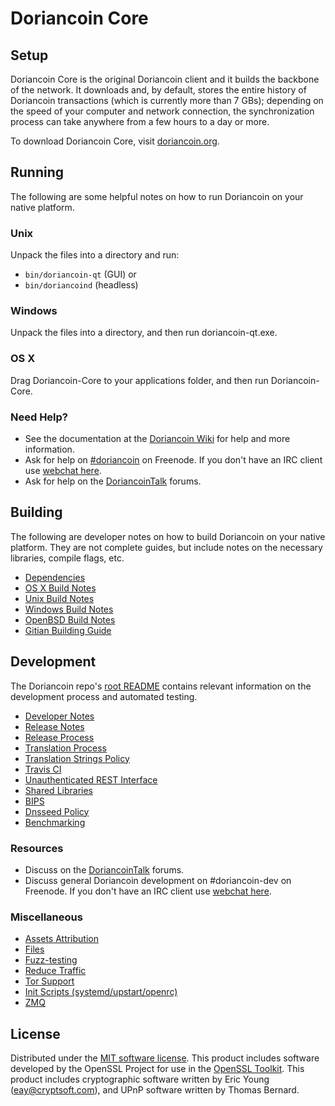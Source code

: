 Doriancoin Core
=============

Setup
---------------------
Doriancoin Core is the original Doriancoin client and it builds the backbone of the network. It downloads and, by default, stores the entire history of Doriancoin transactions (which is currently more than 7 GBs); depending on the speed of your computer and network connection, the synchronization process can take anywhere from a few hours to a day or more.

To download Doriancoin Core, visit [doriancoin.org](https://doriancoin.org).

Running
---------------------
The following are some helpful notes on how to run Doriancoin on your native platform.

### Unix

Unpack the files into a directory and run:

- `bin/doriancoin-qt` (GUI) or
- `bin/doriancoind` (headless)

### Windows

Unpack the files into a directory, and then run doriancoin-qt.exe.

### OS X

Drag Doriancoin-Core to your applications folder, and then run Doriancoin-Core.

### Need Help?

* See the documentation at the [Doriancoin Wiki](https://doriancoin.info/)
for help and more information.
* Ask for help on [#doriancoin](http://webchat.freenode.net?channels=doriancoin) on Freenode. If you don't have an IRC client use [webchat here](http://webchat.freenode.net?channels=doriancoin).
* Ask for help on the [DoriancoinTalk](https://doriancointalk.io/) forums.

Building
---------------------
The following are developer notes on how to build Doriancoin on your native platform. They are not complete guides, but include notes on the necessary libraries, compile flags, etc.

- [Dependencies](dependencies.md)
- [OS X Build Notes](build-osx.md)
- [Unix Build Notes](build-unix.md)
- [Windows Build Notes](build-windows.md)
- [OpenBSD Build Notes](build-openbsd.md)
- [Gitian Building Guide](gitian-building.md)

Development
---------------------
The Doriancoin repo's [root README](/README.md) contains relevant information on the development process and automated testing.

- [Developer Notes](developer-notes.md)
- [Release Notes](release-notes.md)
- [Release Process](release-process.md)
- [Translation Process](translation_process.md)
- [Translation Strings Policy](translation_strings_policy.md)
- [Travis CI](travis-ci.md)
- [Unauthenticated REST Interface](REST-interface.md)
- [Shared Libraries](shared-libraries.md)
- [BIPS](bips.md)
- [Dnsseed Policy](dnsseed-policy.md)
- [Benchmarking](benchmarking.md)

### Resources
* Discuss on the [DoriancoinTalk](https://doriancointalk.io/) forums.
* Discuss general Doriancoin development on #doriancoin-dev on Freenode. If you don't have an IRC client use [webchat here](http://webchat.freenode.net/?channels=doriancoin-dev).

### Miscellaneous
- [Assets Attribution](assets-attribution.md)
- [Files](files.md)
- [Fuzz-testing](fuzzing.md)
- [Reduce Traffic](reduce-traffic.md)
- [Tor Support](tor.md)
- [Init Scripts (systemd/upstart/openrc)](init.md)
- [ZMQ](zmq.md)

License
---------------------
Distributed under the [MIT software license](/COPYING).
This product includes software developed by the OpenSSL Project for use in the [OpenSSL Toolkit](https://www.openssl.org/). This product includes
cryptographic software written by Eric Young ([eay@cryptsoft.com](mailto:eay@cryptsoft.com)), and UPnP software written by Thomas Bernard.
